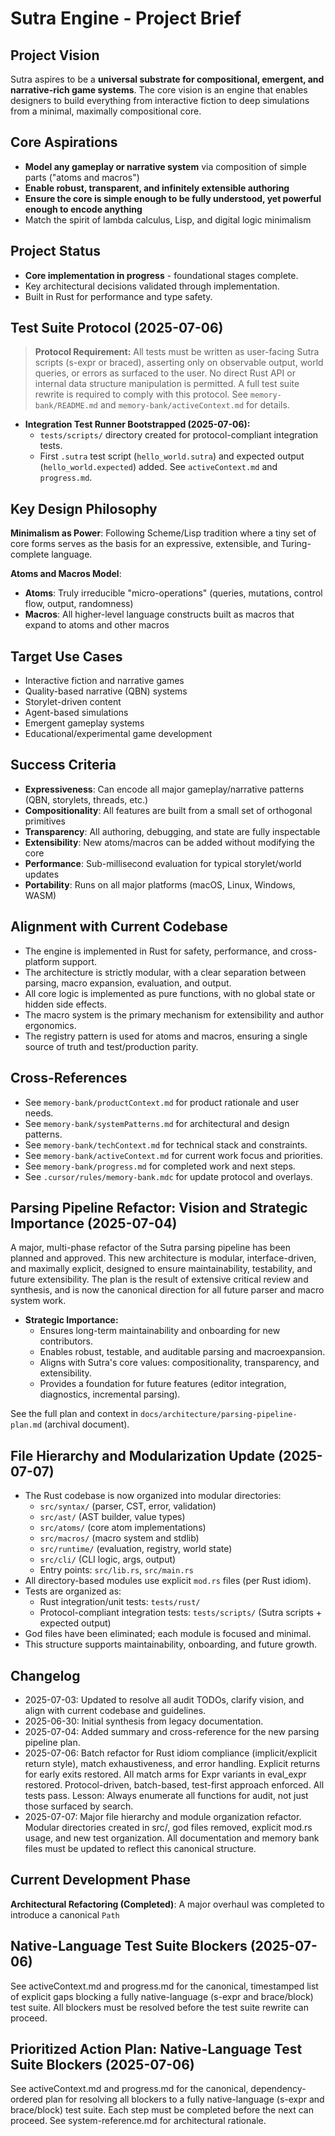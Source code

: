 # Sutra Engine - Project Brief

## Project Vision

Sutra aspires to be a **universal substrate for compositional, emergent, and narrative-rich game systems**. The core vision is an engine that enables designers to build everything from interactive fiction to deep simulations from a minimal, maximally compositional core.

## Core Aspirations

- **Model any gameplay or narrative system** via composition of simple parts ("atoms and macros")
- **Enable robust, transparent, and infinitely extensible authoring**
- **Ensure the core is simple enough to be fully understood, yet powerful enough to encode anything**
- Match the spirit of lambda calculus, Lisp, and digital logic minimalism

## Project Status

- **Core implementation in progress** - foundational stages complete.
- Key architectural decisions validated through implementation.
- Built in Rust for performance and type safety.

## Test Suite Protocol (2025-07-06)

> **Protocol Requirement:** All tests must be written as user-facing Sutra scripts (s-expr or braced), asserting only on observable output, world queries, or errors as surfaced to the user. No direct Rust API or internal data structure manipulation is permitted. A full test suite rewrite is required to comply with this protocol. See `memory-bank/README.md` and `memory-bank/activeContext.md` for details.

- **Integration Test Runner Bootstrapped (2025-07-06):**
  - `tests/scripts/` directory created for protocol-compliant integration tests.
  - First `.sutra` test script (`hello_world.sutra`) and expected output (`hello_world.expected`) added. See `activeContext.md` and `progress.md`.

## Key Design Philosophy

**Minimalism as Power**: Following Scheme/Lisp tradition where a tiny set of core forms serves as the basis for an expressive, extensible, and Turing-complete language.

**Atoms and Macros Model**:

- **Atoms**: Truly irreducible "micro-operations" (queries, mutations, control flow, output, randomness)
- **Macros**: All higher-level language constructs built as macros that expand to atoms and other macros

## Target Use Cases

- Interactive fiction and narrative games
- Quality-based narrative (QBN) systems
- Storylet-driven content
- Agent-based simulations
- Emergent gameplay systems
- Educational/experimental game development

## Success Criteria

- **Expressiveness**: Can encode all major gameplay/narrative patterns (QBN, storylets, threads, etc.)
- **Compositionality**: All features are built from a small set of orthogonal primitives
- **Transparency**: All authoring, debugging, and state are fully inspectable
- **Extensibility**: New atoms/macros can be added without modifying the core
- **Performance**: Sub-millisecond evaluation for typical storylet/world updates
- **Portability**: Runs on all major platforms (macOS, Linux, Windows, WASM)

## Alignment with Current Codebase

- The engine is implemented in Rust for safety, performance, and cross-platform support.
- The architecture is strictly modular, with a clear separation between parsing, macro expansion, evaluation, and output.
- All core logic is implemented as pure functions, with no global state or hidden side effects.
- The macro system is the primary mechanism for extensibility and author ergonomics.
- The registry pattern is used for atoms and macros, ensuring a single source of truth and test/production parity.

## Cross-References

- See `memory-bank/productContext.md` for product rationale and user needs.
- See `memory-bank/systemPatterns.md` for architectural and design patterns.
- See `memory-bank/techContext.md` for technical stack and constraints.
- See `memory-bank/activeContext.md` for current work focus and priorities.
- See `memory-bank/progress.md` for completed work and next steps.
- See `.cursor/rules/memory-bank.mdc` for update protocol and overlays.

## Parsing Pipeline Refactor: Vision and Strategic Importance (2025-07-04)

A major, multi-phase refactor of the Sutra parsing pipeline has been planned and approved. This new architecture is modular, interface-driven, and maximally explicit, designed to ensure maintainability, testability, and future extensibility. The plan is the result of extensive critical review and synthesis, and is now the canonical direction for all future parser and macro system work.

- **Strategic Importance:**
  - Ensures long-term maintainability and onboarding for new contributors.
  - Enables robust, testable, and auditable parsing and macroexpansion.
  - Aligns with Sutra's core values: compositionality, transparency, and extensibility.
  - Provides a foundation for future features (editor integration, diagnostics, incremental parsing).

See the full plan and context in `docs/architecture/parsing-pipeline-plan.md` (archival document).

## File Hierarchy and Modularization Update (2025-07-07)

- The Rust codebase is now organized into modular directories:
  - `src/syntax/` (parser, CST, error, validation)
  - `src/ast/` (AST builder, value types)
  - `src/atoms/` (core atom implementations)
  - `src/macros/` (macro system and stdlib)
  - `src/runtime/` (evaluation, registry, world state)
  - `src/cli/` (CLI logic, args, output)
  - Entry points: `src/lib.rs`, `src/main.rs`
- All directory-based modules use explicit `mod.rs` files (per Rust idiom).
- Tests are organized as:
  - Rust integration/unit tests: `tests/rust/`
  - Protocol-compliant integration tests: `tests/scripts/` (Sutra scripts + expected output)
- God files have been eliminated; each module is focused and minimal.
- This structure supports maintainability, onboarding, and future growth.

## Changelog

- 2025-07-03: Updated to resolve all audit TODOs, clarify vision, and align with current codebase and guidelines.
- 2025-06-30: Initial synthesis from legacy documentation.
- 2025-07-04: Added summary and cross-reference for the new parsing pipeline plan.
- 2025-07-06: Batch refactor for Rust idiom compliance (implicit/explicit return style), match exhaustiveness, and error handling. Explicit returns for early exits restored. All match arms for Expr variants in eval_expr restored. Protocol-driven, batch-based, test-first approach enforced. All tests pass. Lesson: Always enumerate all functions for audit, not just those surfaced by search.
- 2025-07-07: Major file hierarchy and module organization refactor. Modular directories created in src/, god files removed, explicit mod.rs usage, and new test organization. All documentation and memory bank files must be updated to reflect this canonical structure.

## Current Development Phase

**Architectural Refactoring (Completed)**: A major overhaul was completed to introduce a canonical `Path`

## Native-Language Test Suite Blockers (2025-07-06)

See activeContext.md and progress.md for the canonical, timestamped list of explicit gaps blocking a fully native-language (s-expr and brace/block) test suite. All blockers must be resolved before the test suite rewrite can proceed.

## Prioritized Action Plan: Native-Language Test Suite Blockers (2025-07-06)

See activeContext.md and progress.md for the canonical, dependency-ordered plan for resolving all blockers to a fully native-language (s-expr and brace/block) test suite. Each step must be completed before the next can proceed. See system-reference.md for architectural rationale.